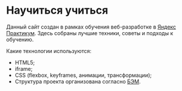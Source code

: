 # Научиться учиться

Данный сайт создан в рамках обучения веб-разработке в [Яндекс Практикум](https://praktikum.yandex.ru/web/).
Здесь собраны лучшие техники, советы и подходы к обучению.

Какие технологии используются:
* HTML5;
* iframe;
* CSS (flexbox, keyframes, анимации, трансформации);
* Структура проекта организована согласно [БЭМ](https://ru.bem.info/).
